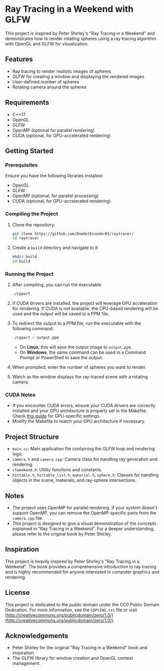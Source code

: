 # Ray Tracing in a Weekend with GLFW

This project is inspired by Peter Shirley's "Ray Tracing in a Weekend" and demonstrates how to render rotating spheres using a ray tracing algorithm with OpenGL and GLFW for visualization.

## Features

- Ray tracing to render realistic images of spheres
- GLFW for creating a window and displaying the rendered images
- User-defined number of spheres
- Rotating camera around the spheres

## Requirements

- C++17
- OpenGL
- GLFW
- OpenMP (optional for parallel rendering)
- CUDA (optional, for GPU-accelerated rendering)

## Getting Started

### Prerequisites

Ensure you have the following libraries installed:

- OpenGL
- GLFW
- OpenMP (optional, for parallel processing)
- CUDA (optional, for GPU-accelerated rendering)

### Compiling the Project

1. Clone the repository:
    ```sh
    git clone https://github.com/OneHotEncoder01/raytracer/
    cd raytracer
    ```

2. Create a `build` directory and navigate to it:
    ```sh
    mkdir build
    cd build
    ```

### Running the Project

1. After compiling, you can run the executable:
    ```sh
    ./cppart
    ```

2. If CUDA drivers are installed, the project will leverage GPU acceleration for rendering. If CUDA is not available, the CPU-based rendering will be used and the output will be saved to a PPM file.

3. To redirect the output to a PPM file, run the executable with the following command:
    ```sh
    ./cppart > output.ppm
    ```

    - On **Linux**, this will save the output image to `output.ppm`.
    - On **Windows**, the same command can be used in a Command Prompt or PowerShell to save the output.

4. When prompted, enter the number of spheres you want to render.

5. Watch as the window displays the ray-traced scene with a rotating camera.

### CUDA Notes

- If you encounter CUDA errors, ensure your CUDA drivers are correctly installed and your GPU architecture is properly set in the Makefile. Check [this guide](https://arnon.dk/matching-sm-architectures-arch-and-gencode-for-various-nvidia-cards/) for GPU-specific settings.
- Modify the Makefile to match your GPU architecture if necessary.

## Project Structure

- `main.cc`: Main application file containing the GLFW loop and rendering logic.
- `camera.h` and `camera.cpp`: Camera class for handling ray generation and rendering.
- `rtweekend.h`: Utility functions and constants.
- `hittable.h`, `hittable_list.h`, `material.h`, `sphere.h`: Classes for handling objects in the scene, materials, and ray-sphere intersections.

## Notes

- The project uses OpenMP for parallel rendering. If your system doesn't support OpenMP, you can remove the OpenMP-specific parts from the `camera.cpp` file.
- This project is designed to give a visual demonstration of the concepts explained in "Ray Tracing in a Weekend". For a deeper understanding, please refer to the original book by Peter Shirley.

## Inspiration

This project is heavily inspired by Peter Shirley's "Ray Tracing in a Weekend". The book provides a comprehensive introduction to ray tracing and is highly recommended for anyone interested in computer graphics and rendering.

## License

This project is dedicated to the public domain under the CC0 Public Domain Dedication. For more information, see the `COPYING.txt` file or visit [http://creativecommons.org/publicdomain/zero/1.0/](http://creativecommons.org/publicdomain/zero/1.0/).

## Acknowledgements

- Peter Shirley for the original "Ray Tracing in a Weekend" book and inspiration.
- The GLFW library for window creation and OpenGL context management.
